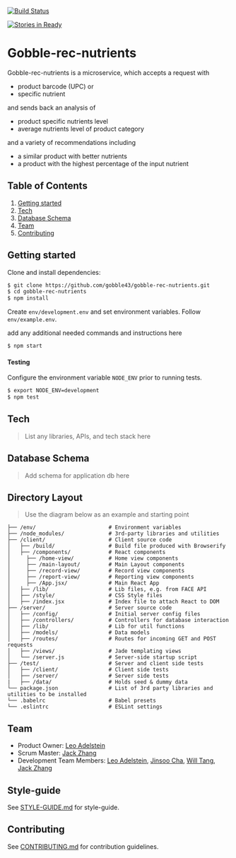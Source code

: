[![Build Status](https://api.travis-ci.org/gobble43/gobble-rec-nutrients.svg?branch=master)](https://travis-ci.org/gobble43/gobble-rec-nutrients)

[![Stories in Ready](https://badge.waffle.io/gobble43/gobble-rec-nutrients.png?label=ready&title=Ready)](https://waffle.io/gobble43/gobble-rec-nutrients)

# Gobble-rec-nutrients
Gobble-rec-nutrients is a microservice, which accepts a request with

- product barcode (UPC) or
- specific nutrient 

and sends back an analysis of

- product specific nutrients level 
- average nutrients level of product category

and a variety of recommendations including

- a similar product with better nutrients
- a product with the highest percentage of the input nutrient 

## Table of Contents
1. [Getting started](#getting-started)
2. [Tech](#tech)
3. [Database Schema](#database-schema)
4. [Team](#team)
5. [Contributing](#contributing)

## Getting started

Clone and install dependencies:
```sh
$ git clone https://github.com/gobble43/gobble-rec-nutrients.git
$ cd gobble-rec-nutrients
$ npm install
```
Create `env/development.env` and set environment variables. Follow `env/example.env`.

add any additional needed commands and instructions here

```sh
$ npm start
```

#### Testing

Configure the environment variable `NODE_ENV` prior to running tests.

 ```sh
$ export NODE_ENV=development
$ npm test
```

## Tech
> List any libraries, APIs, and tech stack here

## Database Schema
> Add schema for application db here

## Directory Layout
> Use the diagram below as an example and starting point
```
├── /env/                       # Environment variables
├── /node_modules/              # 3rd-party libraries and utilities
├── /client/                    # Client source code
│   ├── /build/                 # Build file produced with Browserify
│   ├── /components/            # React components
│     ├── /home-view/           # Home view components
│     ├── /main-layout/         # Main Layout components
│     ├── /record-view/         # Record view components
│     ├── /report-view/         # Reporting view components
│     ├── /App.jsx/             # Main React App
│   ├── /lib/                   # Lib files, e.g. from FACE API
│   ├── /style/                 # CSS Style files
│   ├── /index.jsx              # Index file to attach React to DOM
├── /server/                    # Server source code
│   ├── /config/                # Initial server config files
│   ├── /controllers/           # Controllers for database interaction
│   ├── /lib/                   # Lib for util functions
│   ├── /models/                # Data models
│   ├── /routes/                # Routes for incoming GET and POST requests
│   ├── /views/                 # Jade templating views
│   └── /server.js              # Server-side startup script
├── /test/                      # Server and client side tests
│   ├── /client/                # Client side tests
│   ├── /server/                # Server side tests
|   ├── /data/                  # Holds seed & dummy data
└── package.json                # List of 3rd party libraries and utilities to be installed
└── .babelrc                    # Babel presets
└── .eslintrc                   # ESLint settings
```

## Team
  - Product Owner:            [Leo Adelstein](https://github.com/leoadelstein)
  - Scrum Master:             [Jack Zhang](https://github.com/jackrzhang)
  - Development Team Members: [Leo Adelstein](https://github.com/leoadelstein), [Jinsoo Cha](https://github.com/jinsoocha), [Will Tang](https://github.com/willwtang/shortly-deploy), [Jack Zhang](https://github.com/jackrzhang)

## Style-guide
See [STYLE-GUIDE.md](https://github.com/gobble43/docs/blob/master/STYLE-GUIDE.md) for style-guide.

## Contributing
See [CONTRIBUTING.md](https://github.com/gobble43/docs/blob/master/STYLE-GUIDE.md) for contribution guidelines.

